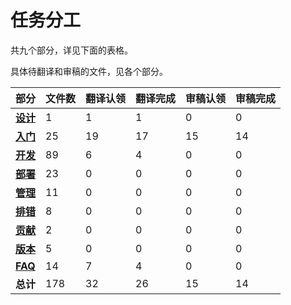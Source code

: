 # 任务分工

共九个部分，详见下面的表格。

具体待翻译和审稿的文件，见各个部分。

| 部分                        | 文件数  | 翻译认领 | 翻译完成 | 审稿认领 | 审稿完成 |
| ------------------------- | ---- | ---- | ---- | ---- | ---- |
| [**设计**](design.md)       | 1    | 1    | 1    | 0    | 0    |
| [**入门**](get-started.md)  | 25   | 19   | 17   | 15   | 14   |
| [**开发**](develop.md)      | 89   | 6    | 4    | 0    | 0    |
| [**部署**](deploy.md)       | 23   | 0    | 0    | 0    | 0    |
| [**管理**](manage.md)       | 11   | 0    | 0    | 0    | 0    |
| [**排错**](troubleshoot.md) | 8    | 0    | 0    | 0    | 0    |
| [**贡献**](contribute.md)   | 2    | 0    | 0    | 0    | 0    |
| [**版本**](releases.md)     | 5    | 0    | 0    | 0    | 0    |
| [**FAQ**](faqs.md)        | 14   | 7    | 4    | 0    | 0    |
| **总计**                    | 178  | 32   | 26   | 15   | 14   |
